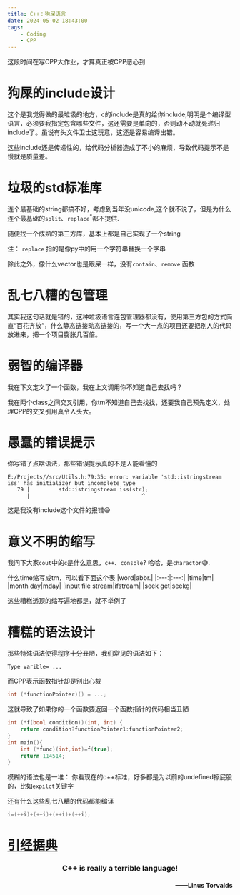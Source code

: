 ```yaml
---
title: C++：狗屎语言
date: 2024-05-02 18:43:00
tags: 
    - Coding
    - CPP
---
```


这段时间在写CPP大作业，才算真正被CPP恶心到
<!--more-->

# 狗屎的include设计
这个是我觉得做的最垃圾的地方，c的include是真的给你include,明明是个编译型语言，必须要我指定包含哪些文件，这还需要是单向的，否则动不动就死递归include了。虽说有头文件卫士这玩意，这还是容易编译出错。

这些include还是传递性的，给代码分析器造成了不小的麻烦，导致代码提示不是慢就是质量差。



# 垃圾的std标准库
连个最基础的string都搞不好，考虑到当年没unicode,这个就不说了，但是为什么连个最基础的`split`、`replace`$^*$都不提供.

随便找一个成熟的第三方库，基本上都是自己实现了一个string

注：
`replace` 指的是像py中的用一个字符串替换一个字串

除此之外，像什么vector也是跟屎一样，没有`contain`、`remove` 函数

# 乱七八糟的包管理
其实我这句话就是错的，这种垃圾语言连包管理器都没有，使用第三方包的方式简直“百花齐放”，什么静态链接动态链接的，写一个大一点的项目还要把别人的代码放进来，把一个项目膨胀几百倍。

# 弱智的编译器
我在下文定义了一个函数，我在上文调用你不知道自己去找吗？

我在两个class之间交叉引用，你tm不知道自己去找找，还要我自己预先定义，处理CPP的交叉引用真令人头大。

# 愚蠢的错误提示
你写错了点啥语法，那些错误提示真的不是人能看懂的

```output
E:/Projects//src/Utils.h:79:35: error: variable 'std::istringstream iss' has initializer but incomplete type
   79 |         std::istringstream iss(str);
      |                                   ^
```
这是我没有include这个文件的报错😅

# 意义不明的缩写
我问下大家`cout`中的`c`是什么意思，`c++`、`console`? 哈哈，是`charactor`😅.

什么time缩写成tm，可以看下面这个表
|word|abbr.|
|:---:|:---:|
|time|tm|
|month day|mday|
|input file stream|ifstream|
|seek get|seekg|

这些糟糕透顶的缩写遍地都是，就不举例了

# 糟糕的语法设计
那些特殊语法使得程序十分丑陋，我们常见的语法如下：

```
Type varible= ...
```
而CPP表示函数指针却是别出心裁
```cpp
int (*functionPointer)() = ...;
```

这就导致了如果你的一个函数要返回一个函数指针的代码相当丑陋
```cpp
int (*f(bool condition))(int, int) {
    return condition?functionPointer1:functionPointer2;
}
int main(){
    int (*func)(int,int)=f(true);
    return 114514;
}
```

模糊的语法也是一堆：
你看现在的c++标准，好多都是为以前的undefined擦屁股的，比如`expilct`关键字

还有什么这些乱七八糟的代码都能编译
```cpp
i=(++i)+(++i)+(++i)+(++i);
```

# [引经据典](https://medium.com/nerd-for-tech/linus-torvalds-c-is-really-a-terrible-language-2248b839bee3)

<h3 align="center">C++ is really a terrible language!</h3>

<h4 align="end">——Linus Torvalds</h4>
